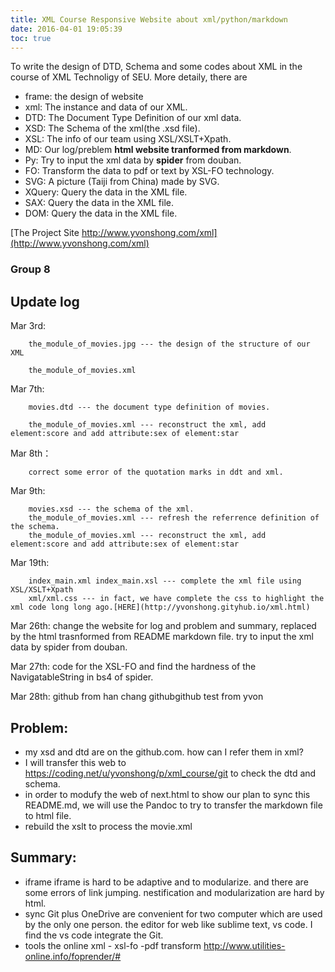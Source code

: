 ```yaml
---
title: XML Course Responsive Website about xml/python/markdown
date: 2016-04-01 19:05:39
toc: true
---
```

To write the design of DTD, Schema and some codes about XML in the course of XML Technoligy of SEU.
More detaily, there are
- frame: the design of website
- xml: The instance and data of our XML.
- DTD: The Document Type Definition of our xml data.
- XSD: The Schema of the xml(the .xsd file).
- XSL: The info of our team using XSL/XSLT+Xpath.
- MD: Our log/preblem **html website tranformed from markdown**.
- Py: Try to input the xml data by **spider** from douban.
- FO: Transform the data to pdf or text by XSL-FO technology.
- SVG: A picture (Taiji from China) made by SVG.
- XQuery: Query the data in the XML file.
- SAX: Query the data in the XML file.
- DOM: Query the data in the XML file.

[The Project Site http://www.yvonshong.com/xml](http://www.yvonshong.com/xml)

<!-- more -->

### Group 8

## Update log

Mar 3rd: 

		the_module_of_movies.jpg --- the design of the structure of our XML
      
    	the_module_of_movies.xml
Mar 7th:

		movies.dtd --- the document type definition of movies.

		the_module_of_movies.xml --- reconstruct the xml, add element:score and add attribute:sex of element:star

Mar 8th：

		correct some error of the quotation marks in ddt and xml.
Mar 9th:
	
		movies.xsd --- the schema of the xml.
		the_module_of_movies.xml --- refresh the referrence definition of the schema.
		the_module_of_movies.xml --- reconstruct the xml, add element:score and add attribute:sex of element:star
Mar 19th:

        index_main.xml index_main.xsl --- complete the xml file using XSL/XSLT+Xpath
        xml/xml.css --- in fact, we have complete the css to highlight the xml code long long ago.[HERE](http://yvonshong.gityhub.io/xml.html)
        
Mar 26th:
        change the website for log and problem and summary, replaced by the html trasnformed from README markdown file. 
        try to input the xml data by spider from douban.
        
Mar 27th:
        code for the XSL-FO and find the hardness of the NavigatableString in bs4 of spider.
  

Mar 28th:
		github from han chang
		githubgithub test from yvon

## Problem:

- my xsd and dtd are on the github.com. how can I refer them in xml?
- I will transfer this web to https://coding.net/u/yvonshong/p/xml_course/git to check the dtd and schema.
- in order to modufy the web of next.html to show our plan to sync this README.md, we will use the Pandoc to try to transfer the markdown file to html file.
- rebuild the xslt to process the movie.xml 

## Summary:

- iframe
iframe is hard to be adaptive and to modularize. and there are some errors of link jumping. nestification and modularization are hard by html.
- sync
    Git plus OneDrive are convenient for two computer which are used by the only one person.
    the editor for web like sublime text, vs code. I find the vs code integrate the Git.
- tools
    the online xml - xsl-fo -pdf transform  http://www.utilities-online.info/foprender/#
